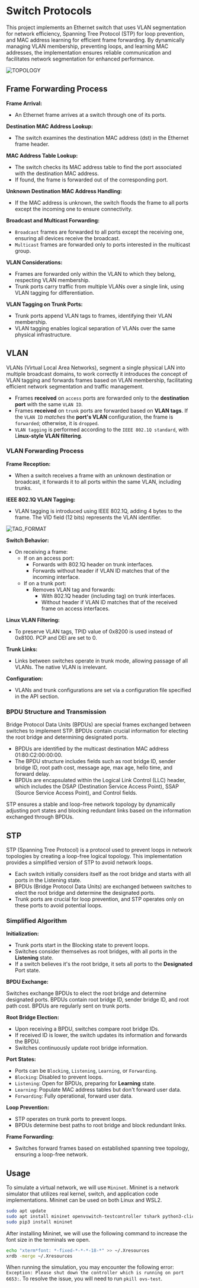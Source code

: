 # Switch Protocols

This project implements an Ethernet switch that uses VLAN segmentation for network efficiency, Spanning Tree Protocol (STP) for loop prevention, and MAC address learning for efficient frame forwarding. By dynamically managing VLAN membership, preventing loops, and learning MAC addresses, the implementation ensures reliable communication and facilitates network segmentation for enhanced performance.

![TOPOLOGY](./images/topo.png)

## Frame Forwarding Process

**Frame Arrival:**

- An Ethernet frame arrives at a switch through one of its ports.

**Destination MAC Address Lookup:**

- The switch examines the destination MAC address (dst) in the Ethernet frame header.

**MAC Address Table Lookup:**

- The switch checks its MAC address table to find the port associated with the destination MAC address.
- If found, the frame is forwarded out of the corresponding port.

**Unknown Destination MAC Address Handling:**

- If the MAC address is unknown, the switch floods the frame to all ports except the incoming one to ensure connectivity.

**Broadcast and Multicast Forwarding:**

- `Broadcast` frames are forwarded to all ports except the receiving one, ensuring all devices receive the broadcast.
- `Multicast` frames are forwarded only to ports interested in the multicast group.
  
**VLAN Considerations:**

- Frames are forwarded only within the VLAN to which they belong, respecting VLAN membership.
- Trunk ports carry traffic from multiple VLANs over a single link, using VLAN tagging for differentiation.

**VLAN Tagging on Trunk Ports:**

- Trunk ports append VLAN tags to frames, identifying their VLAN membership.
- VLAN tagging enables logical separation of VLANs over the same physical infrastructure.

## VLAN

VLANs (Virtual Local Area Networks), segment a single physical LAN into multiple broadcast domains, to work correctly it introduces the concept of VLAN tagging and forwards frames based on VLAN membership, facilitating efficient network segmentation and traffic management.

- Frames **received** on `access` ports are forwarded only to the **destination port** with the same `VLAN ID`.
- Frames **received** on `trunk` ports are forwarded based on **VLAN tags**. If the `VLAN ID` *matches* the **port's VLAN** configuration, the frame is `forwarded`; otherwise, it is `dropped`.
- `VLAN tagging` is performed according to the `IEEE 802.1Q standard`, with L**inux-style VLAN filtering**.

### VLAN Forwarding Process

**Frame Reception:**

- When a switch receives a frame with an unknown destination or broadcast, it forwards it to all ports within the same VLAN, including trunks.

**IEEE 802.1Q VLAN Tagging:**

- VLAN tagging is introduced using IEEE 802.1Q, adding 4 bytes to the frame. The VID field (12 bits) represents the VLAN identifier.

![TAG_FORMAT](./images/tag_format.png)

**Switch Behavior:**

- On receiving a frame:
  - If on an access port:
    - Forwards with 802.1Q header on trunk interfaces.
    - Forwards without header if VLAN ID matches that of the incoming interface.
  - If on a trunk port:
    - Removes VLAN tag and forwards:
      - With 802.1Q header (including tag) on trunk interfaces.
      - Without header if VLAN ID matches that of the received frame on access interfaces.

**Linux VLAN Filtering:**

- To preserve VLAN tags, TPID value of 0x8200 is used instead of 0x8100. PCP and DEI are set to 0.

**Trunk Links:**

- Links between switches operate in trunk mode, allowing passage of all VLANs. The native VLAN is irrelevant.

**Configuration:**
  
- VLANs and trunk configurations are set via a configuration file specified in the API section.

### BPDU Structure and Transmission

Bridge Protocol Data Units (BPDUs) are special frames exchanged between switches to implement STP. BPDUs contain crucial information for electing the root bridge and determining designated ports.

- BPDUs are identified by the multicast destination MAC address 01:80:C2:00:00:00.
- The BPDU structure includes fields such as root bridge ID, sender bridge ID, root path cost, message age, max age, hello time, and forward delay.
- BPDUs are encapsulated within the Logical Link Control (LLC) header, which includes the DSAP (Destination Service Access Point), SSAP (Source Service Access Point), and Control fields.

STP ensures a stable and loop-free network topology by dynamically adjusting port states and blocking redundant links based on the information exchanged through BPDUs.

## STP

STP (Spanning Tree Protocol) is a protocol used to prevent loops in network topologies by creating a loop-free logical topology. This implementation provides a simplified version of STP to avoid network loops.

- Each switch initially considers itself as the root bridge and starts with all ports in the Listening state.
- BPDUs (Bridge Protocol Data Units) are exchanged between switches to elect the root bridge and determine the designated ports.
- Trunk ports are crucial for loop prevention, and STP operates only on these ports to avoid potential loops.

### Simplified Algorithm

**Initialization:**

- Trunk ports start in the Blocking state to prevent loops.
- Switches consider themselves as root bridges, with all ports in the **Listening** state.
- If a switch believes it's the root bridge, it sets all ports to the **Designated** Port state.

**BPDU Exchange:**

Switches exchange BPDUs to elect the root bridge and determine designated ports.
BPDUs contain root bridge ID, sender bridge ID, and root path cost.
BPDUs are regularly sent on trunk ports.

**Root Bridge Election:**

- Upon receiving a BPDU, switches compare root bridge IDs.
- If received ID is lower, the switch updates its information and forwards the BPDU.
- Switches continuously update root bridge information.

**Port States:**

- Ports can be `Blocking`, `Listening`, `Learning`, or `Forwarding`.
- `Blocking`: Disabled to prevent loops.
- `Listening`: Open for BPDUs, preparing for **Learning** state.
- `Learning`: Populate MAC address tables but don't forward user data.
- `Forwarding`: Fully operational, forward user data.

**Loop Prevention:**

- STP operates on trunk ports to prevent loops.
- BPDUs determine best paths to root bridge and block redundant links.

**Frame Forwarding:**

- Switches forward frames based on established spanning tree topology, ensuring a loop-free network.

## Usage

To simulate a virtual network, we will use `Mininet`. Mininet is a network simulator that utilizes real kernel, switch, and application code implementations. Mininet can be used on both Linux and WSL2.

```bash
sudo apt update
sudo apt install mininet openvswitch-testcontroller tshark python3-click python3-scapy xterm python3-pip
sudo pip3 install mininet
```

After installing Mininet, we will use the following command to increase the font size in the terminals we open.

```bash
echo "xterm*font: *-fixed-*-*-*-18-*" >> ~/.Xresources
xrdb -merge ~/.Xresources
```

When running the simulation, you may encounter the following error: `Exception: Please shut down the controller which is running on port 6653:`. To resolve the issue, you will need to run `pkill ovs-test`.
